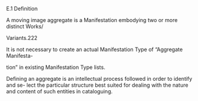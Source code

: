 E.1 Definition

A moving image aggregate is a Manifestation embodying two or more distinct Works/

Variants.222

It is not necessary to create an actual Manifestation Type of “Aggregate Manifesta-

tion” in existing Manifestation Type lists.

Defining an aggregate is an intellectual process followed in order to identify and se-
lect the particular structure best suited for dealing with the nature and content of such
entities in cataloguing.
